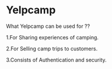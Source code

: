 
# Yelpcamp
What Yelpcamp can be used for ??

1.For Sharing experiences of camping.

2.For Selling camp trips to customers.

3.Consists of Authentication and security.

